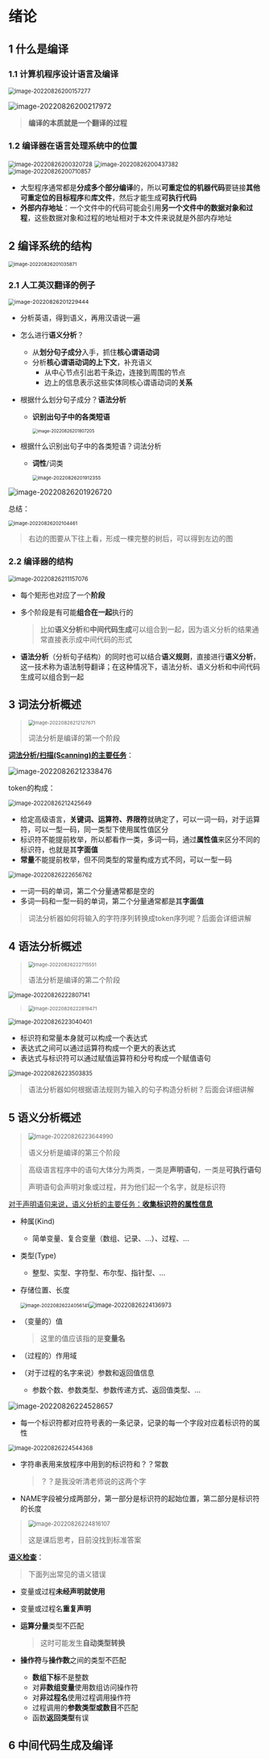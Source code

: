 # 绪论

## 1 什么是编译

### 1.1 计算机程序设计语言及编译

<img src="README.assets/image-20220826200157277.png" alt="image-20220826200157277" style="zoom:80%;" />

![image-20220826200217972](README.assets/image-20220826200217972.png)

> **编译的本质就是一个翻译的过程**

### 1.2 编译器在语言处理系统中的位置

<img src="README.assets/image-20220826200320728.png" alt="image-20220826200320728" style="zoom:80%;" />

<img src="README.assets/image-20220826200437382.png" alt="image-20220826200437382" style="zoom:80%;" />

<img src="README.assets/image-20220826200710857.png" alt="image-20220826200710857" style="zoom:80%;" />

- 大型程序通常都是**分成多个部分编译**的，所以**可重定位的机器代码**要链接**其他可重定位的目标程序**和**库文件**，然后才能生成**可执行代码**
- **外部内存地址**：一个文件中的代码可能会引用**另一个文件中的数据对象和过程**，这些数据对象和过程的地址相对于本文件来说就是外部内存地址

## 2 编译系统的结构

<img src="README.assets/image-20220826201035871.png" alt="image-20220826201035871" style="zoom:67%;" />

### 2.1 人工英汉翻译的例子

<img src="README.assets/image-20220826201229444.png" alt="image-20220826201229444" style="zoom:77%;" />

- 分析英语，得到语义，再用汉语说一遍

- 怎么进行**语义分析**？

  - 从**划分句子成分**入手，抓住**核心谓语动词**
  - 分析**核心谓语动词的上下文**，补充语义
    - 从中心节点引出若干条边，连接到周围的节点
    - 边上的信息表示这些实体同核心谓语动词的**关系**

- 根据什么划分句子成分？**语法分析**

  - **识别出句子中的各类短语**

    <img src="README.assets/image-20220826201807205.png" alt="image-20220826201807205" style="zoom:60%;" />

- 根据什么识别出句子中的各类短语？词法分析

  - **词性**/词类

    <img src="README.assets/image-20220826201912355.png" alt="image-20220826201912355" style="zoom:67%;" />

![image-20220826201926720](README.assets/image-20220826201926720.png)

总结：

<img src="README.assets/image-20220826202104461.png" alt="image-20220826202104461" style="zoom:67%;" />

> 右边的图要从下往上看，形成一棵完整的树后，可以得到左边的图

### 2.2 编译器的结构

<img src="README.assets/image-20220826211157076.png" alt="image-20220826211157076" style="zoom:80%;" />

- 每个矩形也对应了一个**阶段**

- 多个阶段是有可能**组合在一起**执行的

  > 比如**语义分析**和**中间代码生成**可以组合到一起，因为语义分析的结果通常直接表示成中间代码的形式

- **语法分析**（分析句子结构）的同时也可以结合**语义规则**，直接进行**语义分析**，这一技术称为语法制导翻译；在这种情况下，语法分析、语义分析和中间代码生成可以组合到一起

## 3 词法分析概述

> <img src="README.assets/image-20220826212127671.png" alt="image-20220826212127671" style="zoom:67%;" />
>
> 词法分析是编译的第一个阶段

**<u>词法分析/扫描(Scanning)的主要任务</u>**：

![image-20220826212338476](README.assets/image-20220826212338476.png)

token的构成：

<img src="README.assets/image-20220826212425649.png" alt="image-20220826212425649" style="zoom:80%;" />

- 给定高级语言，**关键词、运算符、界限符**就确定了，可以一词一码，对于运算符，可以一型一码，同一类型下使用属性值区分
- 标识符不能提前枚举，所以都看作一类，多词一码，通过**属性值**来区分不同的标识符，也就是其**字面值**
- **常量**不能提前枚举，但不同类型的常量构成方式不同，可以一型一码

<img src="README.assets/image-20220826222656762.png" alt="image-20220826222656762" style="zoom:80%;" />

- 一词一码的单词，第二个分量通常都是空的
- 多词一码和一型一码的单词，第二个分量通常都是其**字面值**

> 词法分析器如何将输入的字符序列转换成token序列呢？后面会详细讲解

## 4 语法分析概述

> <img src="README.assets/image-20220826222715551.png" alt="image-20220826222715551" style="zoom:67%;" />
>
> 语法分析是编译的第二个阶段

<img src="README.assets/image-20220826222807141.png" alt="image-20220826222807141" style="zoom:80%;" />

> <img src="README.assets/image-20220826222819471.png" alt="image-20220826222819471" style="zoom:67%;" />

<img src="README.assets/image-20220826223040401.png" alt="image-20220826223040401" style="zoom:80%;" />

- 标识符和常量本身就可以构成一个表达式
- 表达式之间可以通过运算符构成一个更大的表达式
- 表达式与标识符可以通过赋值运算符和分号构成一个赋值语句

<img src="README.assets/image-20220826223503835.png" alt="image-20220826223503835" style="zoom:80%;" />

> 语法分析器如何根据语法规则为输入的句子构造分析树？后面会详细讲解

## 5 语义分析概述

> <img src="README.assets/image-20220826223644990.png" alt="image-20220826223644990" style="zoom:80%;" />
>
> 语义分析是编译的第三个阶段

> 高级语言程序中的语句大体分为两类，一类是**声明语句**，一类是**可执行语句**
>
> 声明语句会声明对象或过程，并为他们起一个名字，就是标识符

<u>对于声明语句来说，语义分析的主要任务：**收集标识符的属性信息**</u>

- 种属(Kind)

  - 简单变量、复合变量（数组、记录、…）、过程、…

- 类型(Type)

  - 整型、实型、字符型、布尔型、指针型、…

- 存储位置、长度

  <img src="README.assets/image-20220826224056141.png" alt="image-20220826224056141" style="zoom:67%;" /><img src="README.assets/image-20220826224136973.png" alt="image-20220826224136973" style="zoom:80%;" />

- （变量的）值

  > 这里的值应该指的是**变量名**

- （过程的）作用域

- （对于过程的名字来说）参数和返回值信息

  - 参数个数、参数类型、参数传递方式、返回值类型、…

![image-20220826224528657](README.assets/image-20220826224528657.png)

- 每一个标识符都对应符号表的一条记录，记录的每一个字段对应着标识符的属性

<img src="README.assets/image-20220826224544368.png" alt="image-20220826224544368" style="zoom:80%;" />

- 字符串表用来放程序中用到的标识符和？？常数

  > ？？是我没听清老师说的这两个字

- NAME字段被分成两部分，第一部分是标识符的起始位置，第二部分是标识符的长度

> <img src="README.assets/image-20220826224816107.png" alt="image-20220826224816107" style="zoom:80%;" />
>
> 这是课后思考，目前没找到标准答案

**<u>语义检查</u>**：

> 下面列出常见的语义错误

- 变量或过程**未经声明就使用**

- 变量或过程名**重复声明**

- **运算分量**类型不匹配

  > 这时可能发生**自动类型转换**

- **操作符**与**操作数**之间的类型不匹配

  - **数组下标**不是整数
  - 对**非数组变量**使用数组访问操作符
  - 对**非过程名**使用过程调用操作符
  - 过程调用的**参数类型或数目**不匹配
  - 函数**返回类型**有误

## 6 中间代码生成及编译

